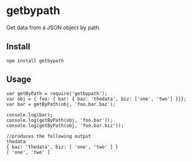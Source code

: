 getbypath
=========

Get data from a JSON object by path.

## Install

    npm install getbypath

## Usage

    var getByPath = require('getbypath');
    var obj = { foo: { bar: { baz: 'thedata', biz: ['one', 'two'] }}};
    var bar = getByPath(obj, 'foo.bar.baz');

    console.log(bar);
    console.log(getByPath(obj, 'foo.bar'));
    console.log(getByPath(obj, 'foo.bar.biz'));

    //produces the following output
    thedata
    { baz: 'thedata', biz: [ 'one', 'two' ] }
    [ 'one', 'two' ]